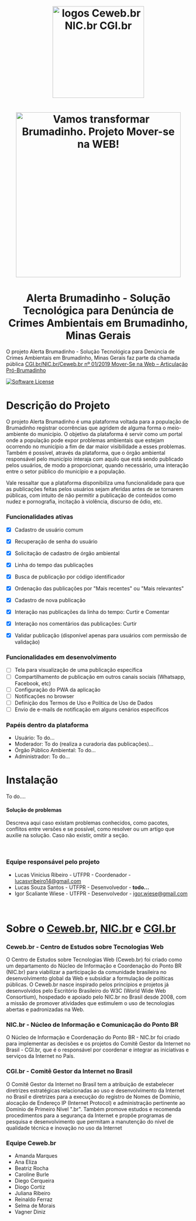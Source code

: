 <h1 align="center"><img src="https://user-images.githubusercontent.com/16292535/150152830-a0077ec7-d677-4e19-b282-04401bb5a060.png" alt="logos Ceweb.br NIC.br CGI.br " width="250" height="auto"></h1>

<h1 align="center">
    <img src="https://ceweb.br/media/imgs/Moverse_na_Web_banner-site.jpg" alt="Vamos transformar Brumadinho. Projeto Mover-se na WEB!" width="450" height="auto">
</h1>


<h1 align="center"> Alerta Brumadinho - Solução Tecnológica para Denúncia de Crimes Ambientais em Brumadinho, Minas Gerais </h1>

O projeto Alerta Brumadinho - Solução Tecnológica para Denúncia de Crimes Ambientais em Brumadinho, Minas Gerais faz parte da chamada pública [CGI.br/NIC.br/Ceweb.br nº 01/2019
Mover-Se na Web – Articulação Pró-Brumadinho](https://ceweb.br/projetos/chamada.html)

[![Software License](https://img.shields.io/badge/license-MIT-green.svg)](https://github.com/lucasvribeiro/mover-se_alerta-brumadinho)

#  Descrição do Projeto

O projeto Alerta Brumadinho é uma plataforma voltada para a população de Brumadinho registrar ocorrências que agridem de alguma forma o meio-ambiente do município. O objetivo da plataforma é servir como um portal onde a população pode expor problemas ambientais que estejam ocorrendo no município a fim de dar maior visibilidade a esses problemas. Também é possível, através da plataforma, que o órgão ambiental responsável pelo município interaja com aquilo que está sendo publicado pelos usuários, de modo a proporcionar, quando necessário, uma interação entre o setor público do município e a população.

Vale ressaltar que a plataforma disponibiliza uma funcionalidade para que as publicações feitas pelos usuários sejam aferidas antes de se tornarem públicas, com intuito de não permitir a publicação de conteúdos como nudez e pornografia, incitação à violência, discurso de ódio, etc. 

### Funcionalidades ativas
- [x] Cadastro de usuário comum
- [x] Recuperação de senha do usuário
- [x] Solicitação de cadastro de órgão ambiental
- [x] Linha do tempo das publicações
- [x] Busca de publicação por código identificador
- [x] Ordenação das publicações por "Mais recentes" ou "Mais relevantes"
- [x] Cadastro de nova publicação
- [x] Interação nas publicações da linha do tempo: Curtir e Comentar
- [x] Interação nos comentários das publicações: Curtir
- [x] Validar publicação (disponível apenas para usuários com permissão de validação)



### Funcionalidades em desenvolvimento
- [ ] Tela para visualização de uma publicação específica
- [ ] Compartilhamento de publicação em outros canais sociais (Whatsapp, Facebook, etc)
- [ ] Configuração do PWA da aplicação
- [ ] Notificações no browser
- [ ] Definição dos Termos de Uso e Política de Uso de Dados
- [ ] Envio de e-mails de notificação em alguns cenários específicos

### Papéis dentro da plataforma

-  Usuário: To do...
-  Moderador: To do (realiza a curadoria das publicações)...
-  Órgão Público Ambiental: To do...
-  Administrador: To do...

#  Instalação

To do....

#### Solução de problemas

Descreva aqui caso existam problemas conhecidos, como pacotes, conflitos entre versões e se possível, como resolver ou um artigo que auxilie na solução. Caso não existir, omitir a seção.

<br/>

### Equipe responsável pelo projeto 

- Lucas Vinicius Ribeiro    - UTFPR - Coordenador - lucasvribeiro14@gmail.com
- Lucas Souza Santos        - UTFPR - Desenvolvedor - **todo...**
- Igor Scaliante Wiese      - UTFPR - Desenvolvedor - igor.wiese@gmail.com

</br>

# Sobre o [Ceweb.br](https://ceweb.br/sobre-o-ceweb-br/), [NIC.br](https://www.nic.br/sobre/) e [CGI.br](https://cgi.br/sobre/)

### Ceweb.br - Centro de Estudos sobre Tecnologias Web
O Centro de Estudos sobre Tecnologias Web (Ceweb.br) foi criado como um departamento do Núcleo de Informação e Coordenação do Ponto BR (NIC.br) para viabilizar a participação da comunidade brasileira no desenvolvimento global da Web e subsidiar a formulação de políticas públicas. O Ceweb.br nasce inspirado pelos princípios e projetos já desenvolvidos pelo Escritório Brasileiro do W3C (World Wide Web Consortium), hospedado e apoiado pelo NIC.br no Brasil desde 2008, com a missão de promover atividades que estimulem o uso de tecnologias abertas e padronizadas na Web.


### NIC.br - Núcleo de Informação e Comunicação do Ponto BR
O Núcleo de Informação e Coordenação do Ponto BR - NIC.br foi criado para implementar as decisões e os projetos do Comitê Gestor da Internet no Brasil - CGI.br, que é o responsável por coordenar e integrar as iniciativas e serviços da Internet no País.


### CGI.br - Comitê Gestor da Internet no Brasil
O Comitê Gestor da Internet no Brasil tem a atribuição de estabelecer diretrizes estratégicas relacionadas ao uso e desenvolvimento da Internet no Brasil e diretrizes para a execução do registro de Nomes de Domínio, alocação de Endereço IP (Internet Protocol) e administração pertinente ao Domínio de Primeiro Nível ".br". Também promove estudos e recomenda procedimentos para a segurança da Internet e propõe programas de pesquisa e desenvolvimento que permitam a manutenção do nível de qualidade técnica e inovação no uso da Internet

### Equipe Ceweb.br

<ul>
    <li>Amanda Marques</li> 
    <li>Ana Eliza</li>
    <li>Beatriz Rocha</li>
    <li>Caroline Burle</li>
    <li>Diego Cerqueira</li>
    <li>Diogo Cortiz</li>
    <li>Juliana Ribeiro</li>
    <li>Reinaldo Ferraz</li>
    <li>Selma de Morais</li>
    <li>Vagner Diniz</li>
</ul>
